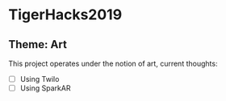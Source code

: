 # TigerHacks2019

## Theme: Art

This project operates under the notion of art, current thoughts:
- [ ] Using Twilo
- [ ] Using SparkAR

